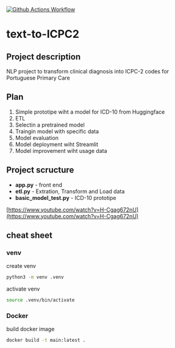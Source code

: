 [![Github Actions Workflow](https://github.com/DiogoCarapito/text-to-icpc2/actions/workflows/main.yaml/badge.svg)](https://github.com/DiogoCarapito/text-to-icpc2/actions/workflows/main.yaml)

# text-to-ICPC2

## Project description
NLP project to transform clinical diagnosis into ICPC-2 codes for Portuguese Primary Care

## Plan
1. Simple prototipe wiht a model for ICD-10 from Huggingface
2. ETL
3. Selectin a pretrained model
4. Traingin model with specific data
5. Model evaluation
6. Model deployment wiht Streamlit
7. Model improvement wiht usage data


## Project scructure
- **app.py** - front end
- **etl.py** - Extration, Transform and Load data
- **basic_model_test.py** - ICD-10 prototipe



[https://www.youtube.com/watch?v=H-Cgag672nU](https://www.youtube.com/watch?v=H-Cgag672nU) 

## cheat sheet

### venv
create venv
```bash
python3 -m venv .venv
```

activate venv
```bash
source .venv/bin/activate
```

### Docker
build docker image
```bash
docker build -t main:latest .
```

